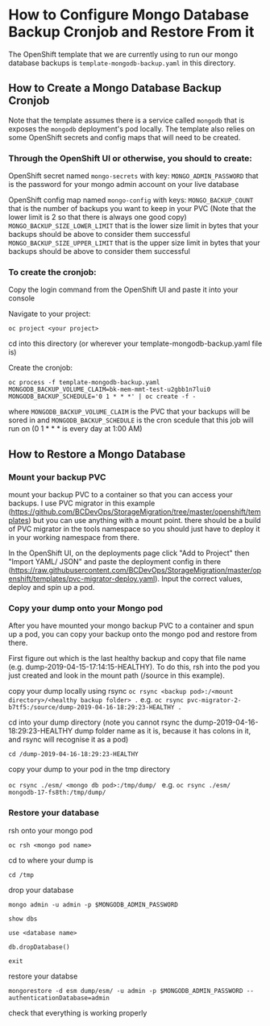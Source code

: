 # How to Configure Mongo Database Backup Cronjob and Restore From it

The OpenShift template that we are currently using to run our mongo database backups is ```template-mongodb-backup.yaml``` in this directory.

## How to Create a Mongo Database Backup Cronjob

Note that the template assumes there is a service called ```mongodb``` that is exposes the ```mongodb``` deployment's pod locally. The template also relies on some OpenShift secrets and config maps that will need to be created.

### Through the OpenShift UI or otherwise, you should to create:

OpenShift secret named ```mongo-secrets``` with key:
```MONGO_ADMIN_PASSWORD``` that is the password for your mongo admin account on your live database

OpenShift config map named ```mongo-config``` with keys:
```MONGO_BACKUP_COUNT``` that is the number of backups you want to keep in your PVC (Note that the lower limit is 2 so that there is always one good copy)
```MONGO_BACKUP_SIZE_LOWER_LIMIT``` that is the lower size limit in bytes that your backups should be above to consider them successful
```MONGO_BACKUP_SIZE_UPPER_LIMIT``` that is the upper size limit in bytes that your backups should be above to consider them successful

### To create the cronjob:

Copy the login command from the OpenShift UI and paste it into your console

Navigate to your project:

```oc project <your project>```

cd into this directory (or wherever your template-mongodb-backup.yaml file is)

Create the cronjob:

```oc process -f template-mongodb-backup.yaml MONGODB_BACKUP_VOLUME_CLAIM=bk-mem-mmt-test-u2gbb1n7lui0 MONGODB_BACKUP_SCHEDULE='0 1 * * *' | oc create -f -```

where ```MONGODB_BACKUP_VOLUME_CLAIM``` is the PVC that your backups will be sored in and ```MONGODB_BACKUP_SCHEDULE``` is the cron scedule that this job will run on (0 1 * * * is every day at 1:00 AM)

## How to Restore a Mongo Database

### Mount your backup PVC

mount your backup PVC to a container so that you can access your backups. I use PVC migrator in this example (https://github.com/BCDevOps/StorageMigration/tree/master/openshift/templates) but you can use anything with a mount point. there should be a build of PVC migrator in the tools namespace so you should just have to deploy it in your working namespace from there.

In the OpenShift UI, on the deployments page click "Add to Project" then "Import YAML/ JSON" and paste the deployment config in there (https://raw.githubusercontent.com/BCDevOps/StorageMigration/master/openshift/templates/pvc-migrator-deploy.yaml). Input the correct values, deploy and spin up a pod.

### Copy your dump onto your Mongo pod

After you have mounted your mongo backup PVC to a container and spun up a pod, you can copy your backup onto the mongo pod and restore from there.

First figure out which is the last healthy backup and copy that file name (e.g. dump-2019-04-15-17:14:15-HEALTHY). To do this, rsh into the pod you just created and look in the mount path (/source in this example).


copy your dump locally using rsync
```oc rsync <backup pod>:/<mount directory>/<healthy backup folder> .```
e.g.
```oc rsync pvc-migrator-2-b7tf5:/source/dump-2019-04-16-18:29:23-HEALTHY .```

cd into your dump directory (note you cannot rsync the dump-2019-04-16-18:29:23-HEALTHY dump folder name as it is, because it has colons in it, and rsync will recognise it as a pod)

```cd /dump-2019-04-16-18:29:23-HEALTHY```

copy your dump to your pod in the tmp directory

```oc rsync ./esm/ <mongo db pod>:/tmp/dump/ ```
e.g.
```oc rsync ./esm/ mongodb-17-fs8th:/tmp/dump/ ```

### Restore your database

rsh onto your mongo pod

```oc rsh <mongo pod name>```

cd to where your dump is

```cd /tmp```

drop your database

```mongo admin -u admin -p $MONGODB_ADMIN_PASSWORD```

```show dbs```

```use <database name>```

```db.dropDatabase()```

```exit```

restore your databse

```mongorestore -d esm dump/esm/ -u admin -p $MONGODB_ADMIN_PASSWORD --authenticationDatabase=admin```

check that everything is working properly
